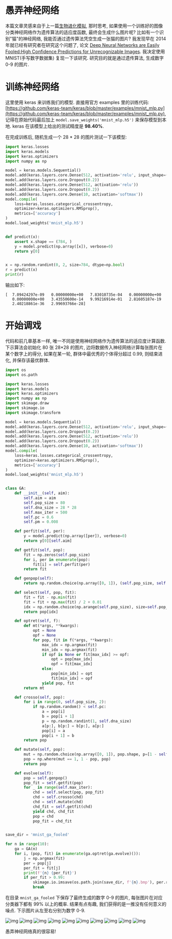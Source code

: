 # 愚弄神经网络

本篇文章灵感来自于上一篇[生物进化模拟](/content/daze/ga/evolve/), 那时思考, 如果使用一个训练好的图像分类神经网络作为遗传算法的适应度函数, 最终会生成什么图片呢? 比如有一个识别"猫"的神经网络, 我能否通过遗传算法凭空生成一张猫的图片? 我发现早在 2014 年就已经有研究者在研究这个问题了, 论文 [Deep Neural Networks are Easily Fooled:High Confidence Predictions for Unrecognizable Images](https://arxiv.org/pdf/1412.1897.pdf). 我决定使用 MNIST(手写数字数据集) 复现一下该研究. 研究目的就是通过遗传算法, 生成数字 0-9 的图片.

# 训练神经网络

这里使用 keras 来训练我们的模型. 直接用官方 examples 里的训练代码: [https://github.com/keras-team/keras/blob/master/examples/mnist_mlp.py](https://github.com/keras-team/keras/blob/master/examples/mnist_mlp.py), 记得在原始代码最后加上 `model.save_weights('mnist_mlp.h5')` 来保存模型到本地. keras 在该模型上给出的测试精度是 **98.40%**.

在完成训练后, 随机生成一个 28 * 28 的图片测试一下该模型:

```py
import keras.losses
import keras.models
import keras.optimizers
import numpy as np

model = keras.models.Sequential()
model.add(keras.layers.core.Dense(512, activation='relu', input_shape=(784, )))
model.add(keras.layers.core.Dropout(0.2))
model.add(keras.layers.core.Dense(512, activation='relu'))
model.add(keras.layers.core.Dropout(0.2))
model.add(keras.layers.core.Dense(10, activation='softmax'))
model.compile(
    loss=keras.losses.categorical_crossentropy,
    optimizer=keras.optimizers.RMSprop(),
    metrics=['accuracy']
)
model.load_weights('mnist_mlp.h5')


def predict(x):
    assert x.shape == (784, )
    y = model.predict(np.array([x]), verbose=0)
    return y[0]


x = np.random.randint(0, 2, size=784, dtype=np.bool)
r = predict(x)
print(r)
```

输出如下:

```
[  7.09424297e-09   0.00000000e+00   7.83010735e-04   0.00000000e+00
   0.00000000e+00   3.43550600e-14   9.99216914e-01   2.81605187e-19
   2.40218861e-36   2.99693766e-28]
```

# 开始调戏

代码和前几章基本一样, 唯一不同是使用神经网络作为遗传算法的适应度计算函数. 下示算法会初始化 80 张 28*28 的图片, 边将数据传入神经网络计算每张图片在某个数字上的得分, 如果在某一轮, 群体中最优秀的个体得分超过 0.99, 则结束进化, 并保存该最优群体.

```py
import os
import os.path

import keras.losses
import keras.models
import keras.optimizers
import numpy as np
import skimage.draw
import skimage.io
import skimage.transform

model = keras.models.Sequential()
model.add(keras.layers.core.Dense(512, activation='relu', input_shape=(784, )))
model.add(keras.layers.core.Dropout(0.2))
model.add(keras.layers.core.Dense(512, activation='relu'))
model.add(keras.layers.core.Dropout(0.2))
model.add(keras.layers.core.Dense(10, activation='softmax'))
model.compile(
    loss=keras.losses.categorical_crossentropy,
    optimizer=keras.optimizers.RMSprop(),
    metrics=['accuracy']
)
model.load_weights('mnist_mlp.h5')


class GA:
    def __init__(self, aim):
        self.aim = aim
        self.pop_size = 80
        self.dna_size = 28 * 28
        self.max_iter = 500
        self.pc = 0.6
        self.pm = 0.008

    def perfit(self, per):
        y = model.predict(np.array([per]), verbose=0)
        return y[0][self.aim]

    def getfit(self, pop):
        fit = np.zeros(self.pop_size)
        for i, per in enumerate(pop):
            fit[i] = self.perfit(per)
        return fit

    def genpop(self):
        return np.random.choice(np.array([0, 1]), (self.pop_size, self.dna_size)).astype(np.bool)

    def select(self, pop, fit):
        fit = fit - np.min(fit)
        fit = fit + np.max(fit) / 2 + 0.01
        idx = np.random.choice(np.arange(self.pop_size), size=self.pop_size, replace=True, p=fit / fit.sum())
        return pop[idx]

    def optret(self, f):
        def mt(*args, **kwargs):
            opt = None
            opf = None
            for pop, fit in f(*args, **kwargs):
                max_idx = np.argmax(fit)
                min_idx = np.argmax(fit)
                if opf is None or fit[max_idx] >= opf:
                    opt = pop[max_idx]
                    opf = fit[max_idx]
                else:
                    pop[min_idx] = opt
                    fit[min_idx] = opf
                yield pop, fit
        return mt

    def crosso(self, pop):
        for i in range(0, self.pop_size, 2):
            if np.random.random() < self.pc:
                a = pop[i]
                b = pop[i + 1]
                p = np.random.randint(1, self.dna_size)
                a[p:], b[p:] = b[p:], a[p:]
                pop[i] = a
                pop[i + 1] = b
        return pop

    def mutate(self, pop):
        mut = np.random.choice(np.array([0, 1]), pop.shape, p=[1 - self.pm, self.pm])
        pop = np.where(mut == 1, 1 - pop, pop)
        return pop

    def evolve(self):
        pop = self.genpop()
        pop_fit = self.getfit(pop)
        for _ in range(self.max_iter):
            chd = self.select(pop, pop_fit)
            chd = self.crosso(chd)
            chd = self.mutate(chd)
            chd_fit = self.getfit(chd)
            yield chd, chd_fit
            pop = chd
            pop_fit = chd_fit


save_dir = 'mnist_ga_fooled'

for n in range(10):
    ga = GA(n)
    for i, (pop, fit) in enumerate(ga.optret(ga.evolve)()):
        j = np.argmax(fit)
        per = pop[j]
        per_fit = fit[j]
        print(f'{n} {per_fit}')
        if per_fit > 0.99:
            skimage.io.imsave(os.path.join(save_dir, f'{n}.bmp'), per.reshape((28, 28)) * 255)
            break
```

在目录 `mnist_ga_fooled` 下保存了最终生成的数字 0-9 的图片, 每张图片在对应分类器下都有 99% 以上的概率. 结果有点有趣, 我们获得的是一推没有任何意义的噪点. 下示图片从左至右分别为数字 0-9.

![img](/img/daze/ga/fooled_nn/0.bmp)
![img](/img/daze/ga/fooled_nn/1.bmp)
![img](/img/daze/ga/fooled_nn/2.bmp)
![img](/img/daze/ga/fooled_nn/3.bmp)
![img](/img/daze/ga/fooled_nn/4.bmp)
![img](/img/daze/ga/fooled_nn/5.bmp)
![img](/img/daze/ga/fooled_nn/6.bmp)
![img](/img/daze/ga/fooled_nn/7.bmp)
![img](/img/daze/ga/fooled_nn/8.bmp)
![img](/img/daze/ga/fooled_nn/9.bmp)

愚弄神经网络真的很容易!
